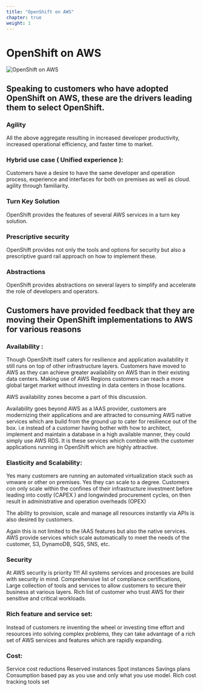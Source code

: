 ```yaml
---
title: "OpenShift on AWS"
chapter: true
weight: 1
---
```


# OpenShift on AWS

![OpenShift on AWS](/images/WhyOpenShiftonAWS.gif)

## Speaking to customers who have adopted OpenShift on AWS, these are the drivers leading them to select OpenShift.

### Agility
All the above aggregate resulting in increased developer productivity, increased operational efficiency, and faster time to market.

### Hybrid use case ( Unified experience ):
Customers have a desire to have the same developer and operation process, experience and interfaces for both on premises as well as cloud. agility through familiarity. 

### Turn Key Solution
OpenShift provides the features of several AWS services in a turn key solution.

### Prescriptive security
OpenShift provides not only the tools and options for security but also a prescriptive guard rail approach on how to implement these.

### Abstractions
OpenShift provides abstractions on several layers to simplify and accelerate the role of developers and operators. 


## Customers have provided feedback that they are moving their OpenShift implementations to AWS for various reasons

### Availability :
Though OpenShift itself caters for resilience and application availability it still runs on top of other infrastructure layers.
Customers have moved to AWS as they can achieve greater availability on AWS than in their existing data centers.
Making use of AWS Regions customers can reach a more global target market without investing in data centers in those locations.

AWS availability zones become a part of this discussion.

Availability goes beyond AWS as a IAAS provider, customers are modernizing their applications and are attracted to consuming AWS native services which are build from the ground up to cater for resilience out of the box. i.e instead of a customer having bother with how to architect, implement and maintain a database in a high available manner, they could simply use AWS RDS.
It is these services which combine with the customer applications running in OpenShift which are highly attractive.

### Elasticity and Scalability:
Yes many customers are running an automated virtualization stack such as vmware or other on premises.
Yes they can scale to a degree.
Customers con only scale within the confines of their infrastructure investment before leading into costly (CAPEX ) and longwinded procurement cycles, on then result in administrative and operation overheads (OPEX)

The ability to provision, scale and manage all resources instantly via APIs is also desired by customers.

Again this is not limited to the IAAS features but also the native services. AWS provide services which scale automatically to meet the needs of the customer,  S3, DynamoDB, SQS, SNS, etc.


### Security
At AWS security is priority 1!!!
All systems services and processes are build with security in mind.
Comprehensive list of compliance certifications,
Large collection of tools and services to allow customers to secure their business at various layers.
Rich list of customer who trust AWS for their sensitive and critical workloads.

### Rich feature and service set:
Instead of customers re inventing the wheel or investing time effort and resources into solving complex problems, they can take advantage of a rich set of AWS services and features which are rapidly expanding. 

### Cost:
Service cost reductions
Reserved instances
Spot instances
Savings plans
Consumption based pay as you use and only what you use model.
Rich cost tracking tools set








